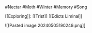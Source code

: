 #Nectar #Moth #Winter #Memory #Song 
 
 [[Exploring]]: [[Trist]] [[Edicts Liminal]]

![[Pasted image 20240505190249.png]]